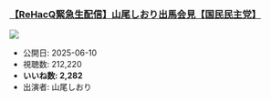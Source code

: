 ### [【ReHacQ緊急生配信】山尾しおり出馬会見【国民民主党】](https://www.youtube.com/watch?v=T2SukE6-HH8)
[![](https://img.youtube.com/vi/T2SukE6-HH8/sddefault.jpg)](https://www.youtube.com/watch?v=T2SukE6-HH8)
-   公開日: 2025-06-10
-   視聴数: 212,220
-   **いいね数: 2,282**
-   出演者: 山尾しおり
